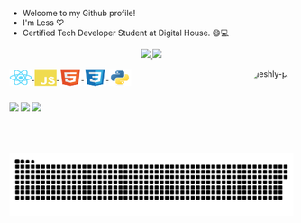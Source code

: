 - Welcome to my Github profile! 
- I'm Less ♡
- Certified Tech Developer Student at Digital House. 😄💻


<div align="center">
  <a href="https://github.com/leshlyontiveros">
  <img height="170em" src="https://github-readme-stats.vercel.app/api?username=leshlyontiveros&show_icons=true&theme=dracula&include_all_commits=true&count_private=true"/>
  <img height="170em" src="https://github-readme-stats.vercel.app/api/top-langs/?username=leshlyontiveros&layout=compact&langs_count=7&theme=dracula"/>
</div>
  
  <div style="display: inline_block"><br>
  <img align="center" alt="leshly-React" height="30" width="40" src="https://raw.githubusercontent.com/devicons/devicon/master/icons/react/react-original.svg">
  <img align="center" alt="leshly-Js" height="30" width="40" src="https://raw.githubusercontent.com/devicons/devicon/master/icons/javascript/javascript-plain.svg">
  <img align="center" alt="leshly-HTML" height="30" width="40" src="https://raw.githubusercontent.com/devicons/devicon/master/icons/html5/html5-original.svg">
  <img align="center" alt="leshly-CSS" height="30" width="40" src="https://raw.githubusercontent.com/devicons/devicon/master/icons/css3/css3-original.svg">
  <img align="center" alt="leshly-Python" height="30" width="40" src="https://raw.githubusercontent.com/devicons/devicon/master/icons/python/python-original.svg">
 <img align="right" alt="leshly-pic" height="150" style="border-radius:50px;" src="https://media.discordapp.net/attachments/911054312053014578/911056527459246090/me01.png?width=409&height=409">
</div>
  
  ##
 
<div> 
 
  <a href="https://www.instagram.com/leshly.ontiveros/" target="_blank"><img src="https://img.shields.io/badge/-Instagram-%23E4405F?style=for-the-badge&logo=instagram&logoColor=white" target="_blank"></a>
  <a href = "mailto:less.ontii@gmail.com"><img src="https://img.shields.io/badge/-Gmail-%23333?style=for-the-badge&logo=gmail&logoColor=white" target="_blank"></a>
  <a href="https://www.linkedin.com/in/leshly-ontiveros-rosales-83a62821a/" target="_blank"><img src="https://img.shields.io/badge/-LinkedIn-%230077B5?style=for-the-badge&logo=linkedin&logoColor=white" target="_blank"></a> 
 
  ![Snake animation](https://github.com/leshlyontiveros/leshlyontiveros/blob/output/github-contribution-grid-snake.svg)
 
</div>
